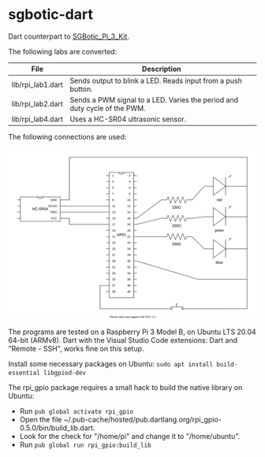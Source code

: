 # sgbotic-dart

Dart counterpart to [SGBotic_Pi_3_Kit](https://github.com/SGBotic/SGBotic_Pi_3_Kit).

The following labs are converted:

File | Description
-|-
lib/rpi_lab1.dart | Sends output to blink a LED. Reads input from a push button.
lib/rpi_lab2.dart | Sends a PWM signal to a LED. Varies the period and duty cycle of the PWM.
lib/rpi_lab4.dart | Uses a HC-SR04 ultrasonic sensor.

The following connections are used:

![image](doc/images/rpi_labs.svg)

The programs are tested on a Raspberry Pi 3 Model B, on Ubuntu LTS 20.04 64-bit (ARMv8). Dart with the Visual Studio Code extensions: Dart and "Remote - SSH", works fine on this setup.

Install some necessary packages on Ubuntu: `sudo apt install build-essential libgpiod-dev`

The rpi_gpio package requires a small hack to build the native library on Ubuntu:
- Run `pub global activate rpi_gpio`
- Open the file ~/.pub-cache/hosted/pub.dartlang.org/rpi_gpio-0.5.0/bin/build_lib.dart.
- Look for the check for "/home/pi" and change it to "/home/ubuntu".
- Run `pub global run rpi_gpio:build_lib`
